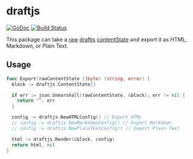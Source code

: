 # draftjs
[![GoDoc](https://godoc.org/github.com/nicksrandall/draftjs?status.svg)](https://godoc.org/github.com/nicksrandall/draftjs)
[![Build Status](https://travis-ci.org/nicksrandall/draftjs.svg?branch=master)](https://travis-ci.org/nicksrandall/draftjs)

This package can take a [raw](https://draftjs.org/docs/api-reference-data-conversion.html#converttoraw) [draftjs](https://draftjs.org) [contentState](https://draftjs.org/docs/api-reference-content-state.html#content) and export it as HTML, Markdown, or Plain Text.

## Usage

```go
func Export(rawContentState []byte) (string, error) {
  block := draftjs.ContentState{}

  if err := json.Unmarshall(rawContentState, &block); err != nil {
    return "", err
  }

  config := draftjs.NewHTMLConfig() // Export HTML
  // config := draftjs.NewMarkdownConfig() // Export Markdown
  // config := draftjs.NewPlainTextConfig() // Export Plain Text

  html := draftjs.Render(&block, config)
  return html, nil
}

```

